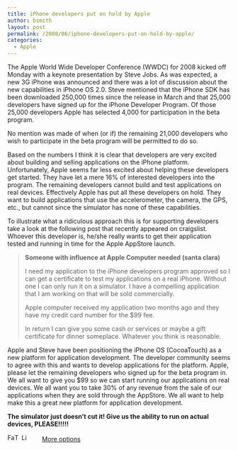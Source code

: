 ```yaml
---
title: iPhone developers put on hold by Apple
author: bsmith
layout: post
permalink: /2008/06/iphone-developers-put-on-hold-by-apple/
categories:
  - Apple
---
```

The Apple World Wide Developer Conference (WWDC) for 2008 kicked off Monday with a keynote presentation by Steve Jobs. As was expected, a new 3G iPhone was announced and there was a lot of discussion about the new capabilities in iPhone OS 2.0. Steve mentioned that the iPhone SDK has been downloaded 250,000 times since the release in March and that 25,000 developers have signed up for the iPhone Developer Program. Of those 25,000 developers Apple has selected 4,000 for participation in the beta program. 

No mention was made of when (or if) the remaining 21,000 developers who wish to participate in the beta program will be permitted to do so. 

Based on the numbers I think it is clear that developers are very excited about building and selling applications on the iPhone platform. Unfortunately, Apple seems far less excited about helping these developers get started. They have let a mere 16% of interested developers into the program. The remaining developers cannot build and test applications on real devices. Effectively Apple has put all these developers on hold. They want to build applications that use the accelerometer, the camera, the GPS, etc., but cannot since the simulator has none of these capabilities. 

To illustrate what a ridiculous approach this is for supporting developers take a look at the following post that recently appeared on craigslist. Whoever this developer is, he/she really wants to get their application tested and running in time for the Apple AppStore launch. 

> **Someone with influence at Apple Computer needed (santa clara)**
> 
> I need my application to the iPhone developers program approved so I can get a certificate to test my applications on a real iPhone. Without one I can only run it on a simulator. I have a compelling application that I am working on that will be sold commercially. 
> 
> Apple computer received my application two months ago and they have my credit card number for the $99 fee. 
> 
> In return I can give you some cash or services or maybe a gift certificate for dinner someplace. Whatever you think is reasonable. 

Apple and Steve have been positioning the iPhone OS (CocoaTouch) as a new platform for application development. The developer community seems to agree with this and wants to develop applications for the platform. Apple, please let the remaining developers who signed up for the beta program in. We all want to give you $99 so we can start running our applications on real devices. We all want you to take 30% of any revenue from the sale of our applications when they are sold through the AppStore. We all want to help make this a great new platform for application development. 

**The simulator just doesn’t cut it! Give us the ability to run on actual devices, PLEASE!!!!!**

<div class="addtoany_share_save_container">
  <div class="a2a_kit a2a_target addtoany_list" id="wpa2a_30">
    <a class="a2a_button_facebook" href="http://www.addtoany.com/add_to/facebook?linkurl=http%3A%2F%2Fwww.idevelopsoftware.com%2F2008%2F06%2Fiphone-developers-put-on-hold-by-apple%2F&linkname=iPhone%20developers%20put%20on%20hold%20by%20Apple" title="Facebook" rel="nofollow" target="_blank"><img src="http://www.idevelopsoftware.com/wp-content/plugins/add-to-any/icons/facebook.png" width="16" height="16" alt="Facebook" /></a><a class="a2a_button_twitter" href="http://www.addtoany.com/add_to/twitter?linkurl=http%3A%2F%2Fwww.idevelopsoftware.com%2F2008%2F06%2Fiphone-developers-put-on-hold-by-apple%2F&linkname=iPhone%20developers%20put%20on%20hold%20by%20Apple" title="Twitter" rel="nofollow" target="_blank"><img src="http://www.idevelopsoftware.com/wp-content/plugins/add-to-any/icons/twitter.png" width="16" height="16" alt="Twitter" /></a><a class="a2a_button_linkedin" href="http://www.addtoany.com/add_to/linkedin?linkurl=http%3A%2F%2Fwww.idevelopsoftware.com%2F2008%2F06%2Fiphone-developers-put-on-hold-by-apple%2F&linkname=iPhone%20developers%20put%20on%20hold%20by%20Apple" title="LinkedIn" rel="nofollow" target="_blank"><img src="http://www.idevelopsoftware.com/wp-content/plugins/add-to-any/icons/linkedin.png" width="16" height="16" alt="LinkedIn" /></a><a class="a2a_dd addtoany_share_save" href="http://www.addtoany.com/share_save" style="background:url(http://www.idevelopsoftware.com/wp-content/plugins/add-to-any/favicon.png) no-repeat scroll 9px 0px !important;padding:0 0 0 30px;display:inline-block;height:16px;line-height:16px;vertical-align:middle">More options</a>
  </div>
</div>